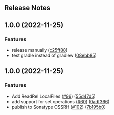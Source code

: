 Release Notes
---

## 1.0.0 (2022-11-25)


### Features

* release manually ([c25ff88](https://github.com/daviddalisusanibararce/tmp-sustrait-java/commit/c25ff8841d6e6a530d69ab8e1c50da284a378be2))
* test gradle instead of gradlew ([08ebb85](https://github.com/daviddalisusanibararce/tmp-sustrait-java/commit/08ebb852815f3ffd567230ab1111bb392d489e8d))

## 1.0.0 (2022-11-25)


### Features

* Add ReadRel LocalFiles ([#96](https://github.com/davisusanibar/substrait-java/issues/96)) ([55d47d5](https://github.com/davisusanibar/substrait-java/commit/55d47d5ba74139902c1d8d942a0ebece0526b3d8))
* add support for set operations ([#60](https://github.com/davisusanibar/substrait-java/issues/60)) ([0adf366](https://github.com/davisusanibar/substrait-java/commit/0adf3665a4f6cbab5d9bed2f2139d24f4257a146))
* publish to Sonatype OSSRH ([#102](https://github.com/davisusanibar/substrait-java/issues/102)) ([7b195b0](https://github.com/davisusanibar/substrait-java/commit/7b195b0e561a489ec0ead7cbd8de3a961659dbf6))
